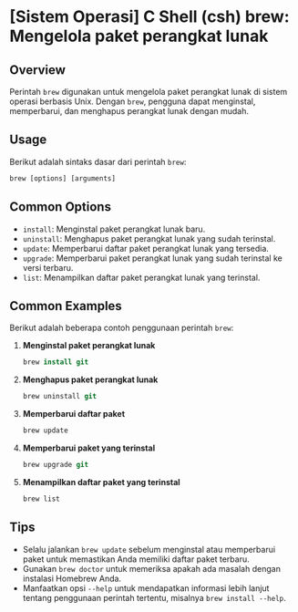 # [Sistem Operasi] C Shell (csh) brew: Mengelola paket perangkat lunak

## Overview
Perintah `brew` digunakan untuk mengelola paket perangkat lunak di sistem operasi berbasis Unix. Dengan `brew`, pengguna dapat menginstal, memperbarui, dan menghapus perangkat lunak dengan mudah.

## Usage
Berikut adalah sintaks dasar dari perintah `brew`:

```csh
brew [options] [arguments]
```

## Common Options
- `install`: Menginstal paket perangkat lunak baru.
- `uninstall`: Menghapus paket perangkat lunak yang sudah terinstal.
- `update`: Memperbarui daftar paket perangkat lunak yang tersedia.
- `upgrade`: Memperbarui paket perangkat lunak yang sudah terinstal ke versi terbaru.
- `list`: Menampilkan daftar paket perangkat lunak yang terinstal.

## Common Examples
Berikut adalah beberapa contoh penggunaan perintah `brew`:

1. **Menginstal paket perangkat lunak**
   ```csh
   brew install git
   ```

2. **Menghapus paket perangkat lunak**
   ```csh
   brew uninstall git
   ```

3. **Memperbarui daftar paket**
   ```csh
   brew update
   ```

4. **Memperbarui paket yang terinstal**
   ```csh
   brew upgrade git
   ```

5. **Menampilkan daftar paket yang terinstal**
   ```csh
   brew list
   ```

## Tips
- Selalu jalankan `brew update` sebelum menginstal atau memperbarui paket untuk memastikan Anda memiliki daftar paket terbaru.
- Gunakan `brew doctor` untuk memeriksa apakah ada masalah dengan instalasi Homebrew Anda.
- Manfaatkan opsi `--help` untuk mendapatkan informasi lebih lanjut tentang penggunaan perintah tertentu, misalnya `brew install --help`.